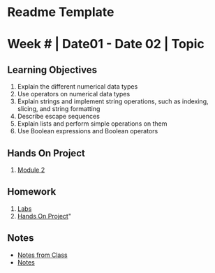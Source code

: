 # Readme Template
# Week # | Date01 - Date 02 | Topic
## Learning Objectives
1.  Explain the different numerical data types
2.  Use operators on numerical data types
3.  Explain strings and implement string operations, such as indexing, slicing, and string formatting
4.  Describe escape sequences
5.  Explain lists and perform simple operations on them
6.  Use Boolean expressions and Boolean operators
## Hands On Project
1. [Module 2](HandsOn/Readme.md)
## Homework
1. [Labs](Labs/Readme.md)
2. [Hands On Project](HandsOn/Readme.md)"

## Notes
*   [Notes from Class](Notes/Week5_ClassNotes.ipynb)
*   [Notes](Notes/Week5_Notes.md)